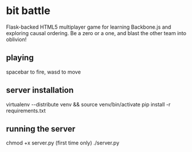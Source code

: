 # bit battle

Flask-backed HTML5 multiplayer game for learning Backbone.js and exploring causal ordering. Be a zero or a one, and blast the other team into oblivion!

playing
--------
spacebar to fire, wasd to move

server installation
--------
virtualenv --distribute venv && source venv/bin/activate
pip install -r requirements.txt

running the server
--------
chmod +x server.py (first time only)
./server.py
